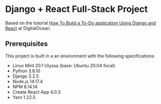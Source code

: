 # Django + React Full-Stack Project

Based on the tutorial [How To Build a To-Do application Using Django and React](https://www.digitalocean.com/community/tutorials/build-a-to-do-application-using-django-and-react) at DigitalOcean.

## Prerequisites

This project is built in a an environment with the following specifications:

- Linux Mint 20.1 Ulyssa (base: Ubuntu 20.04 focal)
- Python 3.8.10
- Django 3.2.5
- Node.js 14.17.4
- NPM 6.14.14
- Create React App 4.0.3
- Yarn 1.22.5


